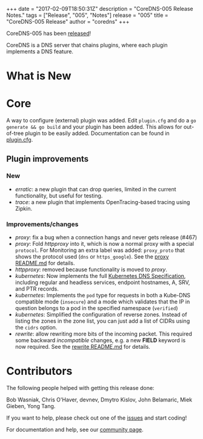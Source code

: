 +++
date = "2017-02-09T18:50:31Z"
description = "CoreDNS-005 Release Notes."
tags = ["Release", "005", "Notes"]
release = "005"
title = "CoreDNS-005 Release"
author = "coredns"
+++

CoreDNS-005 has been [released](https://github.com/bhaswanth88/coredns/releases/tag/v005)!

CoreDNS is a DNS server that chains plugins, where each plugin implements a DNS feature.

# What is New

# Core

A way to configure (external) plugin was added. Edit `plugin.cfg` and do a `go generate && go
build` and your plugin has been added. This allows for out-of-tree plugin to be easily
added. Documentation can be found in
[plugin.cfg](https://github.com/bhaswanth88/coredns/blob/master/plugin.cfg).

## Plugin improvements

### New

* *erratic*: a new plugin that can drop queries, limited in the current functionality, but useful for testing.
* *trace*: a new plugin that implements OpenTracing-based tracing using Zipkin.

### Improvements/changes

* *proxy*: fix a bug when a connection hangs and never gets release (#467)
* *proxy*: Fold *httpproxy* into it, which is now a normal proxy with a special `protocol`. For
  Monitoring an extra label was added: `proxy_proto` that shows the protocol used (`dns` or `https_google`).
  See the [proxy README.md](https://github.com/bhaswanth88/coredns/blob/master/plugin/proxy/README.md) for details.
* *httpproxy*: removed because functionality is moved to *proxy*.
* *kubernetes*: Now implements the full
  [Kubernetes DNS Specification](https://github.com/kubernetes/dns/blob/master/docs/specification.md),
  including regular and headless services, endpoint hostnames, A, SRV, and PTR records.
* *kubernetes*: Implements the `pod` type for requests in both a Kube-DNS compatible mode
  (`insecure`) and a mode which validates that the IP in question belongs to a pod in the specified
  namespace (`verified`)
* *kubernetes*: Simplified the configuration of reverse zones. Instead of listing the zones in the
  zone list, you can just add a list of CIDRs using the `cidrs` option.
* *rewrite*: allow rewriting more bits of the incoming packet. This required some backward
  *incompatible* changes, e.g. a new **FIELD** keyword is now required. See the
  [rewrite README.md](https://github.com/bhaswanth88/coredns/blob/master/plugin/rewrite/README.md) for details.


# Contributors

The following people helped with getting this release done:

Bob Wasniak,
Chris O'Haver,
devnev,
Dmytro Kislov,
John Belamaric,
Miek Gieben,
Yong Tang.

If you want to help, please check out one of the [issues](https://github.com/bhaswanth88/coredns/issues/)
and start coding!

For documentation and help, see our [community page](https://coredns.io/community/).
